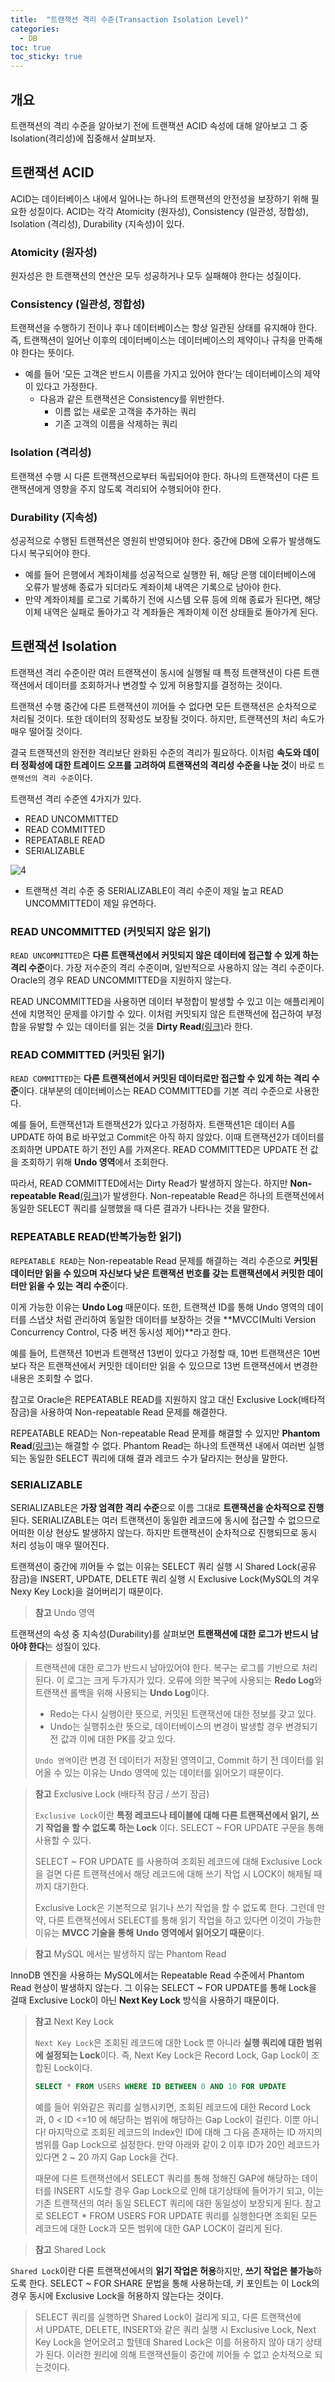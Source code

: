 ```yaml
---
title:  "트랜잭션 격리 수준(Transaction Isolation Level)"
categories:
  - DB
toc: true
toc_sticky: true
---
```

## 개요

트랜잭션의 격리 수준을 알아보기 전에 트랜잭션 ACID 속성에 대해 알아보고 그 중 Isolation(격리성)에 집중해서 살펴보자.

## 트랜잭션 ACID

ACID는 데이터베이스 내에서 일어나는 하나의 트랜잭션의 안전성을 보장하기 위해 필요한 성질이다. ACID는 각각 Atomicity (원자성), Consistency (일관성, 정합성), Isolation (격리성), Durability (지속성)이 있다.

### Atomicity (원자성)

원자성은 한 트랜잭션의 연산은 모두 성공하거나 모두 실패해야 한다는 성질이다.

### Consistency (일관성, 정합성)

트랜잭션을 수행하기 전이나 후나 데이터베이스는 항상 일관된 상태를 유지해야 한다. 즉, 트랜잭션이 일어난 이후의 데이터베이스는 데이터베이스의 제약이나 규칙을 만족해야 한다는 뜻이다.

- 예를 들어 ‘모든 고객은 반드시 이름을 가지고 있어야 한다’는 데이터베이스의 제약이 있다고 가정한다.
    - 다음과 같은 트랜잭션은 Consistency를 위반한다.
        - 이름 없는 새로운 고객을 추가하는 쿼리
        - 기존 고객의 이름을 삭제하는 쿼리

### Isolation (격리성)

트랜잭션 수행 시 다른 트랜잭션으로부터 독립되어야 한다. 하나의 트랜잭션이 다른 트랜잭션에게 영향을 주지 않도록 격리되어 수행되어야 한다.

### Durability (지속성)

성공적으로 수행된 트랜잭션은 영원히 반영되어야 한다. 중간에 DB에 오류가 발생해도 다시 복구되어야 한다.

- 예를 들어 은행에서 계좌이체를 성공적으로 실행한 뒤, 해당 은행 데이터베이스에 오류가 발생해 종료가 되더라도 계좌이체 내역은 기록으로 남아야 한다.
- 만약 계좌이체를 로그로 기록하기 전에 시스템 오류 등에 의해 종료가 된다면, 해당 이체 내역은 실패로 돌아가고 각 계좌들은 계좌이체 이전 상태들로 돌아가게 된다.

## 트랜잭션 Isolation

트랜잭션 격리 수준이란 여러 트랜잭션이 동시에 실행될 때 특정 트랜잭션이 다른 트랜잭션에서 데이터를 조회하거나 변경할 수 있게 허용할지를 결정하는 것이다.

트랜잭션 수행 중간에 다른 트랜잭션이 끼어들 수 없다면 모든 트랜잭션은 순차적으로 처리될 것이다. 또한 데이터의 정확성도 보장될 것이다. 하지만, 트랜잭션의 처리 속도가 매우 떨어질 것이다.

결국 트랜잭션의 완전한 격리보단 완화된 수준의 격리가 필요하다. 이처럼 **속도와 데이터 정확성에 대한 트레이드 오프를 고려하여 트랜잭션의 격리성 수준을 나눈 것**이 바로 `트랜잭션의 격리 수준`이다.

트랜잭션 격리 수준엔 4가지가 있다.

- READ UNCOMMITTED
- READ COMMITTED
- REPEATABLE READ
- SERIALIZABLE

![4](https://github.com/user-attachments/assets/0096793d-b845-49e9-8405-b785539bd123)

- 트랜잭션 격리 수준 중 SERIALIZABLE이 격리 수준이 제일 높고 READ UNCOMMITTED이 제일 유연하다.

### READ UNCOMMITTED (커밋되지 않은 읽기)

`READ UNCOMMITTED`은 **다른 트랜잭션에서 커밋되지 않은 데이터에 접근할 수 있게 하는 격리 수준**이다. 가장 저수준의 격리 수준이며, 일반적으로 사용하지 않는 격리 수준이다. Oracle의 경우 READ UNCOMMITTED을 지원하지 않는다.

READ UNCOMMITTED을 사용하면 데이터 부정합이 발생할 수 있고 이는 애플리케이션에 치명적인 문제를 야기할 수 있다. 이처럼 커밋되지 않은 트랜잭션에 접근하여 부정합을 유발할 수 있는 데이터를 읽는 것을 **Dirty Read**[(링크)](https://yessm621.github.io/db/IsolationLevel/#%EC%9D%B4%EC%83%81-%ED%98%84%EC%83%811-dirty-read)라 한다.

### READ COMMITTED (커밋된 읽기)

`READ COMMITTED`는 **다른 트랜잭션에서 커밋된 데이터로만 접근할 수 있게 하는 격리 수준**이다. 대부분의 데이터베이스는  READ COMMITTED를 기본 격리 수준으로 사용한다.

예를 들어, 트랜잭션1과 트랜잭션2가 있다고 가정하자. 트랜잭션1은 데이터 A를 UPDATE 하여 B로 바꾸었고 Commit은 아직 하지 않았다. 이때 트랜잭션2가 데이터를 조회하면 UPDATE 하기 전인 A를 가져온다. READ COMMITTED은 UPDATE 전 값을 조회하기 위해 **Undo 영역**에서 조회한다.

따라서, READ COMMITTED에서는 Dirty Read가 발생하지 않는다. 하지만 **Non-repeatable Read**[(링크)]([https://yessm621.github.io/db/IsolationLevel/#이상-현상2-non-repeatable-read](https://yessm621.github.io/db/IsolationLevel/#%EC%9D%B4%EC%83%81-%ED%98%84%EC%83%812-non-repeatable-read))가 발생한다. Non-repeatable Read은 하나의 트랜잭션에서 동일한 SELECT 쿼리를 실행했을 때 다른 결과가 나타나는 것을 말한다.

### REPEATABLE READ(반복가능한 읽기)

`REPEATABLE READ`는 Non-repeatable Read 문제를 해결하는 격리 수준으로 **커밋된 데이터만 읽을 수 있으며 자신보다 낮은 트랜잭션 번호를 갖는 트랜잭션에서 커밋한 데이터만 읽을 수 있는 격리 수준**이다.

이게 가능한 이유는 **Undo Log** 때문이다. 또한, 트랜잭션 ID를 통해 Undo 영역의 데이터를 스냅샷 처럼 관리하여 동일한 데이터를 보장하는 것을 **MVCC(Multi Version Concurrency Control, 다중 버전 동시성 제어)**라고 한다. 

예를 들어, 트랜잭션 10번과 트랜잭션 13번이 있다고 가정할 때, 10번 트랜잭션은 10번 보다 작은 트랜잭션에서 커밋한 데이터만 읽을 수 있으므로 13번 트랜잭션에서 변경한 내용은 조회할 수 없다.

참고로 Oracle은 REPEATABLE READ를 지원하지 않고 대신 Exclusive Lock(배타적 잠금)을 사용하여 Non-repeatable Read 문제를 해결한다.

REPEATABLE READ는 Non-repeatable Read 문제를 해결할 수 있지만 **Phantom Read**[(링크)]([https://yessm621.github.io/db/IsolationLevel/#이상현상3-phantom-read](https://yessm621.github.io/db/IsolationLevel/#%EC%9D%B4%EC%83%81%ED%98%84%EC%83%813-phantom-read))는 해결할 수 없다. Phantom Read는 하나의 트랜잭션 내에서 여러번 실행되는 동일한 SELECT 쿼리에 대해 결과 레코드 수가 달라지는 현상을 말한다.

### SERIALIZABLE

SERIALIZABLE은 **가장 엄격한 격리 수준**으로 이름 그대로 **트랜잭션을 순차적으로 진행**된다. SERIALIZABLE는 여러 트랜잭션이 동일한 레코드에 동시에 접근할 수 없으므로 어떠한 이상 현상도 발생하지 않는다. 하지만 트랜잭션이 순차적으로 진행되므로 동시 처리 성능이 매우 떨어진다.

트랜잭션이 중간에 끼어들 수 없는 이유는 SELECT 쿼리 실행 시 Shared Lock(공유 잠금)을 INSERT, UPDATE, DELETE 쿼리 실행 시 Exclusive Lock(MySQL의 겨우 Nexy Key Lock)을 걸어버리기 때문이다.

> **참고** Undo 영역
> 
> 
트랜잭션의 속성 중 지속성(Durability)를 살펴보면 **트랜잭션에 대한 로그가 반드시 남아야 한다**는 성질이 있다.
> 
> 
> 트랜잭션에 대한 로그가 반드시 남아있어야 한다. 복구는 로그를 기반으로 처리된다. 이 로그는 크게 두가지가 있다. 오류에 의한 복구에 사용되는 **Redo Log**와 트랜잭션 롤백을 위해 사용되는 **Undo Log**이다.
> 
> - Redo는 다시 실행이란 뜻으로, 커밋된 트랜잭션에 대한 정보를 갖고 있다.
> - Undo는 실행취소란 뜻으로, 데이터베이스의 변경이 발생할 경우 변경되기 전 값과 이에 대한 PK를 갖고 있다.
> 
> `Undo 영역`이란 변경 전 데이터가 저장된 영역이고, Commit 하기 전 데이터를 읽어올 수 있는 이유는 Undo 영역에 있는 데이터를 읽어오기 때문이다.
> 

> **참고** Exclusive Lock (배타적 잠금 / 쓰기 잠금)
> 
> 
> `Exclusive Lock`이란 **특정 레코드나 테이블에 대해 다른 트랜잭션에서 읽기, 쓰기 작업을 할 수 없도록 하는 Lock** 이다. SELECT ~ FOR UPDATE 구문을 통해 사용할 수 있다.
> 
> SELECT ~ FOR UPDATE 를 사용하여 조회된 레코드에 대해 Exclusive Lock을 걸면 다른 트랜잭션에서 해당 레코드에 대해 쓰기 작업 시 LOCK이 해제될 때까지 대기한다.
> 
> Exclusive Lock은 기본적으로 읽기나 쓰기 작업을 할 수 없도록 한다. 그런데 만약, 다른 트랜잭션에서 SELECT를 통해 읽기 작업을 하고 있다면 이것이 가능한 이유는 **MVCC 기술을 통해** **Undo 영역에서 읽어오기 때문**이다.
> 

> **참고** MySQL 에서는 발생하지 않는 Phantom Read
> 
> 
InnoDB 엔진을 사용하는 MySQL에서는 Repeatable Read 수준에서 Phantom Read 현상이 발생하지 않는다. 그 이유는 SELECT ~ FOR UPDATE를 통해 Lock을 걸때 Exclusive Lock이 아닌 **Next Key Lock** 방식을 사용하기 때문이다.
> 

> **참고** Next Key Lock
> 
> 
> `Next Key Lock`은 조회된 레코드에 대한 Lock 뿐 아니라 **실행 쿼리에 대한 범위에 설정되는 Lock**이다. 즉, Next Key Lock은 Record Lock, Gap Lock이 조합된 Lock이다.
> 
> ```sql
> SELECT * FROM USERS WHERE ID BETWEEN 0 AND 10 FOR UPDATE
> ```
> 
> 예를 들어 위와같은 쿼리를 실행시키면, 조회된 레코드에 대한 Record Lock과, 0 < ID <=10 에 해당하는 범위에 해당하는 Gap Lock이 걸린다. 이뿐 아니다! 마지막으로 조회된 레코드의 Index인 ID에 대해 그 다음 존재하는 ID 까지의 범위를 Gap Lock으로 설정한다. 만약 아래와 같이 2 이후 ID가 20인 레코드가 있다면 2 ~ 20 까지 Gap Lock을 건다.
> 
> 때문에 다른 트랜잭션에서 SELECT 쿼리를 통해 정해진 GAP에 해당하는 데이터를 INSERT 시도할 경우 Gap Lock으로 인해 대기상태에 들어가기 되고, 이는 기존 트랜잭션의 여러 동일 SELECT 쿼리에 대한 동일성이 보장되게 된다.
> 참고로 SELECT * FROM USERS FOR UPDATE 쿼리를 실행한다면 조회된 모든 레코드에 대한 Lock과 모든 범위에 대한 GAP LOCK이 걸리게 된다.
> 

> **참고** Shared Lock
> 
> 
`Shared Lock`이란 다른 트랜잭션에서의 **읽기 작업은 허용**하지만, **쓰기 작업은 불가능**하도록 한다. SELECT ~ FOR SHARE 문법을 통해 사용하는데, 키 포인트는 이 Lock의 경우 동시에 Exclusive Lock을 허용하지 않는다는 것이다.
> 
> 
> SELECT 쿼리를 실행하면 Shared Lock이 걸리게 되고, 다른 트랜잭션에서 UPDATE, DELETE, INSERT와 같은 쿼리 실행 시 Exclusive Lock, Next Key Lock을 얻어오려고 할텐데 Shared Lock은 이를 허용하지 않아 대기 상태가 된다. 이러한 원리에 의해 트랜잭션들이 중간에 끼어들 수 없고 순차적으로 되는것이다.
>